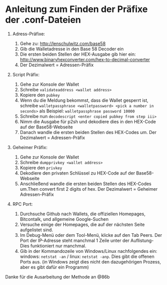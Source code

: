 # Anleitung zum Finden der Präfixe der .conf-Dateien

1. Adress-Präfixe:

    1. Gehe zu: http://lenschulwitz.com/base58
    2. Gib die Walletadresse in den Base 58 Decoder ein
    3. Die ersten beiden Stellen der HEX-Ausgabe gib hier ein: http://www.binaryhexconverter.com/hex-to-decimal-converter
    4. Der Dezimalwert = Adressen-Präfix

2. Script Präfix:

    1. Gehe zur Konsole der Wallet
    2. Schreibe `validateaddress <wallet address>`
    3. Kopiere den `pubkey`
    4. Wenn du die Meldung bekommst, dass die Wallet gesperrt ist, schreibe `walletpassphrase <walletpassword> <pick a number in seconds>` als Beispiel: `walletpassphrase password 10000`
    5. Schreibe nun `decodescript <enter copied pubkey from step iii>`
    6. Nimm die Ausgabe für p2sh und dekodiere dies in den HEX-Code auf der Base58-Webseite
    7. Danach wandle die ersten beiden Stellen des HEX-Codes um. Der Dezimalwert = Adressen-Präfix

3. Geheimer Präfix:

    1. Gehe zur Konsole der Wallet
    2. Schreibe `dumpprivkey <wallet address>`
    3. Kopiere den `privkey` 
    4. Dekodiere den privaten Schlüssel zu HEX-Code auf der Base58-Webseite
    5. Anschließend wandle die ersten beiden Stellen des HEX-Codes um.Then convert first 2 digits of hex. Der Dezimalwert = Geheimer Adressen-Präfix

4.  RPC Port:

    1. Durchsuche Github nach Wallets, die offiziellen Homepages, Bitcontalk, und allgemeine Google-Suchen
    2. Versuche einige der Homepages, die auf der nächsten Seite aufgelistet sind.
    3. Im Debug-Menü oder dem Tool-Menü, klicke auf den Tab Peers. Der Port der IP-Adresse steht manchmal 1 Zeile unter der Auflistung- Dies funktioniert nur manchmal.
    4. Gib in der Kommandozeile von Windows/Linux nachfolgendes ein: windows: `netstat -an` / linux: `netstat -anp`. Dies gibt die offenen Ports aus. (in Windows zeigt dies nicht den dazugehörigen Prozess, aber es gibt dafür ein Programm)

Danke für die Ausarbeitung der Methode an @86b
